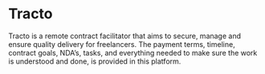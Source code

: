 # Tracto

Tracto is a remote contract facilitator that aims to secure, manage and ensure quality delivery for freelancers.
The payment terms, timeline, contract goals, NDA’s, tasks, and everything needed to make sure the work is understood and done, is provided in this platform.
